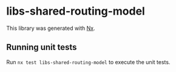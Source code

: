 # libs-shared-routing-model

This library was generated with [Nx](https://nx.dev).

## Running unit tests

Run `nx test libs-shared-routing-model` to execute the unit tests.
